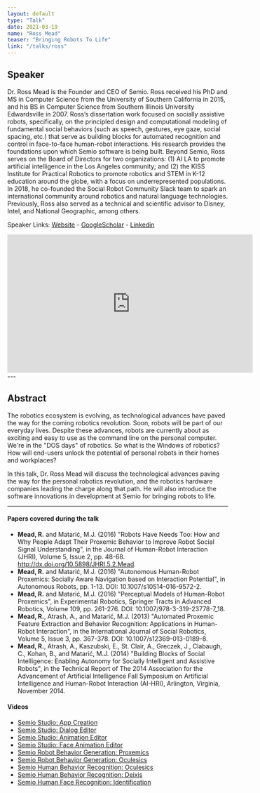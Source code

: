 ```yaml
---
layout: default
type: "Talk"
date: 2021-03-19
name: "Ross Mead"
teaser: "Bringing Robots To Life"
link: "/talks/ross"
---
```

## Speaker

Dr. Ross Mead is the Founder and CEO of Semio. Ross received his PhD and MS in Computer Science from the University of Southern California in 2015, and his BS in Computer Science from Southern Illinois University Edwardsville in 2007.  Ross’s dissertation work focused on socially assistive robots, specifically, on the principled design and computational modeling of fundamental social behaviors (such as speech, gestures, eye gaze, social spacing, etc.) that serve as building blocks for automated recognition and control in face-to-face human-robot interactions. His research provides the foundations upon which Semio software is being built.
Beyond Semio, Ross serves on the Board of Directors for two organizations: (1) AI LA to promote artificial intelligence in the Los Angeles community; and (2) the KISS Institute for Practical Robotics to promote robotics and STEM in K-12 education around the globe, with a focus on underrepresented populations.  In 2018, he co-founded the Social Robot Community Slack team to spark an international community around robotics and natural language technologies.  Previously, Ross also served as a technical and scientific advisor to Disney, Intel, and National Geographic, among others.

Speaker Links: [Website](https://semio.ai/) - [GoogleScholar](https://scholar.google.com/citations?user=F4JYGjcAAAAJ&hl=en&oi=ao) - [Linkedin](https://www.linkedin.com/in/rossmead/) 

<iframe width="560" height="315" src="https://www.youtube.com/embed/Rz_fent7wEs" title="YouTube video player" frameborder="0" allow="accelerometer; autoplay; clipboard-write; encrypted-media; gyroscope; picture-in-picture" allowfullscreen></iframe>
---

## Abstract
The robotics ecosystem is evolving, as technological advances have paved the way for the coming robotics revolution.  Soon, robots will be part of our everyday lives.  Despite these advances, robots are currently about as exciting and easy to use as the command line on the personal computer.  We're in the "DOS days" of robotics.  So what is the Windows of robotics?  How will end-users unlock the potential of personal robots in their homes and workplaces?

In this talk, Dr. Ross Mead will discuss the technological advances paving the way for the personal robotics revolution, and the robotics hardware companies leading the charge along that path.  He will also introduce the software innovations in development at Semio for bringing robots to life.

---

#### Papers covered during the talk
* **Mead, R.** and Matarić, M.J. (2016) "Robots Have Needs Too: How and Why People Adapt Their Proxemic Behavior to Improve Robot Social Signal Understanding", in the Journal of Human-Robot Interaction (JHRI), Volume 5, Issue 2, pp. 48-68. http://dx.doi.org/10.5898/JHRI.5.2.Mead.
* **Mead, R.** and Matarić, M.J. (2016) "Autonomous Human-Robot Proxemics: Socially Aware Navigation based on Interaction Potential", in Autonomous Robots, pp. 1-13. DOI: 10.1007/s10514-016-9572-2.
* **Mead, R.** and Matarić, M.J. (2016) "Perceptual Models of Human-Robot Proxemics", in Experimental Robotics, Springer Tracts in Advanced Robotics, Volume 109, pp. 261-276. DOI: 10.1007/978-3-319-23778-7_18.
* **Mead, R.**, Atrash, A., and Matarić, M.J. (2013) "Automated Proxemic Feature Extraction and Behavior Recognition: Applications in Human-Robot Interaction", in the International Journal of Social Robotics, Volume 5, Issue 3, pp. 367-378. DOI: 10.1007/s12369-013-0189-8.
* **Mead, R.**, Atrash, A., Kaszubski, E., St. Clair, A., Greczek, J., Clabaugh, C., Kohan, B., and Matarić, M.J. (2014) "Building Blocks of Social Intelligence: Enabling Autonomy for Socially Intelligent and Assistive Robots", in the Technical Report of The 2014 Association for the Advancement of Artificial Intelligence Fall Symposium on Artificial Intelligence and Human-Robot Interaction (AI-HRI), Arlington, Virginia, November 2014.


#### Videos
* [Semio Studio: App Creation](https://www.youtube.com/watch?v=G7L7CZGRfKo&list=PLKtlQeX-aoxGUz2xmNZxKf5o-cnNp_fn7&index=5)
* [Semio Studio: Dialog Editor](https://www.youtube.com/watch?v=vjvyUn32AwM&list=PLKtlQeX-aoxGUz2xmNZxKf5o-cnNp_fn7&index=6)
* [Semio Studio: Animation Editor](https://www.youtube.com/watch?v=0elenVuguzY&list=PLKtlQeX-aoxGUz2xmNZxKf5o-cnNp_fn7&index=4)
* [Semio Studio: Face Animation Editor](https://www.youtube.com/watch?v=2NVA8Wh5cNs&list=PLKtlQeX-aoxGUz2xmNZxKf5o-cnNp_fn7&index=6)
* [Semio Robot Behavior Generation: Proxemics](https://www.youtube.com/watch?v=4HySw3dyJkY&list=PLKtlQeX-aoxGUz2xmNZxKf5o-cnNp_fn7&index=4)
* [Semio Robot Behavior Generation: Oculesics](https://www.youtube.com/watch?v=lt_PcD9MamA&list=PLKtlQeX-aoxGUz2xmNZxKf5o-cnNp_fn7&index=7)
* [Semio Human Behavior Recognition: Oculesics](https://www.youtube.com/watch?v=yOnQyFnM0Iw&list=PLKtlQeX-aoxGUz2xmNZxKf5o-cnNp_fn7&index=2)
* [Semio Human Behavior Recognition: Deixis](https://www.youtube.com/watch?v=YZd_TlQAIYk&list=PLKtlQeX-aoxGUz2xmNZxKf5o-cnNp_fn7&index=3)
* [Semio Human Face Recognition: Identification](https://www.youtube.com/watch?v=mbaq6k6qsfY&list=PLKtlQeX-aoxGUz2xmNZxKf5o-cnNp_fn7&index=9)




